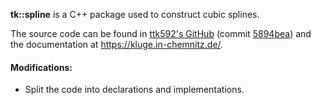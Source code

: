 **tk::spline** is a C++ package used to construct cubic splines. 

The source code can be found in [ttk592's GitHub](https://github.com/ttk592/spline) (commit [5894bea](https://github.com/ttk592/spline/tree/5894beaf91e9adbfdbe5c6c9a1c60770e380e8e8)) and the documentation at https://kluge.in-chemnitz.de/.

#### Modifications:
- Split the code into declarations and implementations.
